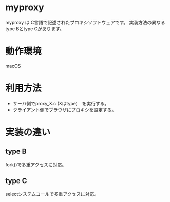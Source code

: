 # myproxy 
myproxy は C言語で記述されたプロキシソフトウェアです。
実装方法の異なるtype Bとtype Cがあります。

# 動作環境
macOS

# 利用方法
* サーバ側でproxy_X.c (Xはtype)　を実行する。
* クライアント側でブラウザにプロキシを設定する。

# 実装の違い
## type B
fork()で多重アクセスに対応。

## type C
selectシステムコールで多重アクセスに対応。
